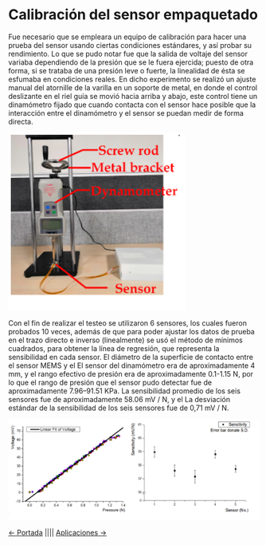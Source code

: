 # Calibración del sensor empaquetado

Fue necesario que se empleara un equipo de calibración para hacer una prueba del sensor usando ciertas condiciones estándares, y así probar su rendimiento. Lo que se pudo notar fue que la salida de voltaje del sensor variaba dependiendo de la presión que se le fuera ejercida; puesto de otra forma, si se trataba de una presión leve o fuerte, la linealidad de ésta se esfumaba en condiciones reales. 
En dicho experimento se realizó un ajuste manual del atornille de la varilla en un soporte de metal, en donde el control deslizante en el riel guía se movió hacia arriba y abajo, este control tiene un dinamómetro fijado que cuando contacta con el sensor hace posible que la interacción entre el dinamómetro y el sensor se puedan medir de forma directa.

![](CH2.png)

Con el fin de realizar el testeo se utilizaron 6 sensores, los cuales fueron probados 10 veces, además de que para poder ajustar los datos de prueba en el trazo directo e inverso (linealmente) se usó el método de mínimos cuadrados, para obtener la línea de regresión, que representa la sensibilidad en cada sensor.
El diámetro de la superficie de contacto entre el sensor MEMS y el El sensor del dinamómetro era de aproximadamente 4 mm, y el rango efectivo de presión era de aproximadamente 0.1-1.15 N, por lo que el rango de presión que el sensor pudo detectar fue de aproximadamente 7.96–91.51 KPa. La sensibilidad promedio de los seis sensores fue de aproximadamente 58.06 mV / N, y el La desviación estándar de la sensibilidad de los seis sensores fue de 0,71 mV / N.

![](CH3.png)

[<- Portada](README.md)
||||
[Aplicaciones ->](Aplicaciones.md)
